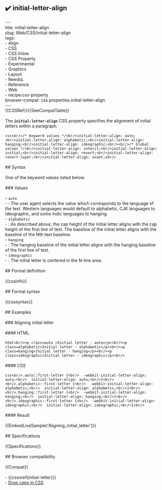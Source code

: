 ## ✔️ initial-letter-align 
 ---<br/>title: initial-letter-align<br/>slug: Web/CSS/initial-letter-align<br/>tags:<br/>  - Align<br/>  - CSS<br/>  - CSS Inline<br/>  - CSS Property<br/>  - Experimental<br/>  - Graphics<br/>  - Layout<br/>  - NeedsL<br/>  - Reference<br/>  - Web<br/>  - recipe:css-property<br/>browser-compat: css.properties.initial-letter-align<br/>---<br/>{{CSSRef}}{{SeeCompatTable}}<br/><br/>The **`initial-letter-align`** CSS property specifies the alignment of initial letters within a paragraph.<br/><br/>```css<br/>/* Keyword values */<br/>initial-letter-align: auto;<br/>initial-letter-align: alphabetic;<br/>initial-letter-align: hanging;<br/>initial-letter-align: ideographic;<br/><br/>/* Global values */<br/>initial-letter-align: inherit;<br/>initial-letter-align: initial;<br/>initial-letter-align: revert;<br/>initial-letter-align: revert-layer;<br/>initial-letter-align: unset;<br/>```<br/><br/>## Syntax<br/><br/>One of the keyword values listed below.<br/><br/>### Values<br/><br/>- `auto`<br/>  - : The user agent selects the value which corresponds to the language of the text. Western languages would default to alphabetic, CJK languages to ideographic, and some Indic languages to hanging.<br/>- `alphabetic`<br/>  - : As described above, the cap height of the initial letter aligns with the cap height of the first line of text. The baseline of the initial letter aligns with the baseline of the Nth text baseline.<br/>- `hanging`<br/>  - : The hanging baseline of the initial letter aligns with the hanging baseline of the first line of text.<br/>- `ideographic`<br/>  - : The initial letter is centered in the N-line area.<br/><br/>## Formal definition<br/><br/>{{cssinfo}}<br/><br/>## Formal syntax<br/><br/>{{csssyntax}}<br/><br/>## Examples<br/><br/>### Aligning initial letter<br/><br/>#### HTML<br/><br/>```html<br/><p class=auto >Initial letter - auto</p><br/><p class=alphabetic>Initial letter - alphabetic</p><br/><p class=hanging>Initial letter - hanging</p><br/><p class=ideographic>Initial letter - ideographic</p><br/>```<br/><br/>#### CSS<br/><br/>```css<br/>.auto::first-letter {<br/>  -webkit-initial-letter-align: auto;<br/>  initial-letter-align: auto;<br/>}<br/><br/>.alphabetic::first-letter {<br/>  -webkit-initial-letter-align: alphabetic;<br/>  initial-letter-align: alphabetic;<br/>}<br/><br/>.hanging::first-letter {<br/>  -webkit-initial-letter-align: hanging;<br/>  initial-letter-align: hanging;<br/>}<br/><br/>.ideographic::first-letter {<br/>  -webkit-initial-letter-align: ideographic;<br/>  initial-letter-align: ideographic;<br/>}<br/>```<br/><br/>#### Result<br/><br/>{{EmbedLiveSample('Aligning_initial_letter')}}<br/><br/>## Specifications<br/><br/>{{Specifications}}<br/><br/>## Browser compatibility<br/><br/>{{Compat}}<br/><br/>- {{cssxref(initial-letter)}}<br/>- [Drop caps in CSS](https://www.oddbird.net/2017/01/03/initial-letter/)<br/>